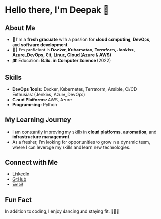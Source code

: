 
# Hello there, I'm Deepak 👋


## About Me
- 🌱  I'm a **fresh graduate** with a passion for **cloud computing**, **DevOps**, and **software development**. 
- 👨‍💻 I’m proficient in **Docker, Kubernetes, Terraform, Jenkins, Azure_DevOps, Git, Linux, Cloud (Azure & AWS)** 
- 🎓 Education: **B.Sc. in Computer Science** (2022)

## Skills
- **DevOps Tools:** Docker, Kubernetes, Terraform, Ansible, CI/CD Enthusiast (Jenkins, Azure_DevOps)
- **Cloud Platforms:** AWS, Azure
- **Programming:** Python

 ## My Learning Journey
  - I am constantly improving my skills in **cloud platforms**, **automation**, and **infrastructure management**.
  - As a fresher, I’m looking for opportunities to grow in a dynamic team, where I can leverage my skills and learn new technologies.

## Connect with Me

- [LinkedIn](https://www.linkedin.com/in/vakkaladeepak145/)
- [GitHub](https://github.com/DeepakDevOpsMultiCloud)
- [Email](mailto:vakkaladeepak145@gmail.com)

## Fun Fact
In addition to coding, I enjoy dancing and staying fit. 🚶‍♂️💃

